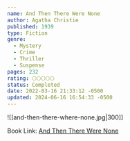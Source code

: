 ```yaml
---
name: And Then There Were None
author: Agatha Christie
published: 1939
type: Fiction
genre:
  - Mystery
  - Crime
  - Thriller
  - Suspense
pages: 232
rating: 🌕🌕🌕🌕🌕
status: Completed
date: 2022-03-16 21:33:12 -0500
updated: 2024-06-16 16:54:33 -0500
---
```


![[and-then-there-where-none.jpg|300]]

Book Link: [And Then There Were None](https://www.goodreads.com/book/show/16299.And_Then_There_Were_None)
